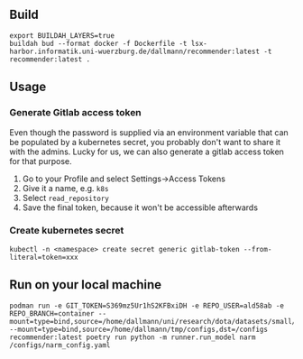 ## Build
```
export BUILDAH_LAYERS=true
buildah bud --format docker -f Dockerfile -t lsx-harbor.informatik.uni-wuerzburg.de/dallmann/recommender:latest -t recommender:latest .
```

## Usage
### Generate Gitlab access token
Even though the password is supplied via an environment variable that can be populated by a kubernetes secret, you
probably don't want to share it with the admins. Lucky for us, we can also generate a gitlab access token for that
purpose. 

1. Go to your Profile and select Settings->Access Tokens
2. Give it a name, e.g. `k8s`
3. Select `read_repository`
4. Save the final token, because it won't be accessible afterwards

### Create kubernetes secret

```
kubectl -n <namespace> create secret generic gitlab-token --from-literal=token=xxx
```

## Run on your local machine
```
podman run -e GIT_TOKEN=S369mz5Ur1hS2KFBxiDH -e REPO_USER=ald58ab -e REPO_BRANCH=container --mount=type=bind,source=/home/dallmann/uni/research/dota/datasets/small/preprocessed/match_split,dst=/dataset --mount=type=bind,source=/home/dallmann/tmp/configs,dst=/configs recommender:latest poetry run python -m runner.run_model narm /configs/narm_config.yaml
```